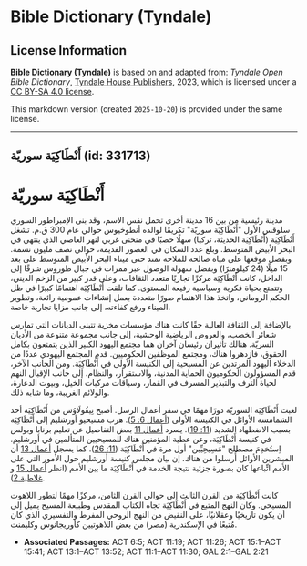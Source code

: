 # Bible Dictionary (Tyndale)

## License Information

**Bible Dictionary (Tyndale)** is based on and adapted from: _Tyndale Open Bible Dictionary_, [Tyndale House Publishers](https://tyndaleopenresources.com/), 2023, which is licensed under a [CC BY-SA 4.0 license](https://creativecommons.org/licenses/by-sa/4.0/legalcode.en).

This markdown version (created `2025-10-20`) is provided under the same license.



--------------------------------

## أَنْطَاكِيَة سوريّة (id: 331713)

أَنْطَاكِيَة سوريّة
===================

مدينة رئيسية من بين 16 مدينة أخرى تحمل نفس الاسم، وقد بنى الإمبراطور السوري سلوقس الأول "أَنْطَاكِيَة سوريّة" تكريمًا لوالده أنطوخيوس حوالي عام 300 ق.م. تشغل أَنْطَاكِيَة (أَنْطَاكِيَة الحديثة، تركيا) سهلًا خصبًا في منحنى غربي لنهر العاصي الذي ينتهي في البحر الأبيض المتوسط. وبلغ عدد السكان في العصور القديمة، حوالي نصف مليون نسمة. وبفضل موقعها على مياه صالحة للملاحة تمتد حتى ميناء البحر الأبيض المتوسط على بعد 15 ميلًا (24 كيلومترًا) وبفضل سهولة الوصول عبر ممرات في جبال طوروس شرقًا إلى الداخل، كانت أَنْطَاكِيَة مركزًا تجاريًا متعدد الثقافات، وعلى قدر كبير من الزخم الديني، وتتمتع بحياة فكرية وسياسية رفيعة المستوى. كما تلقت أَنْطَاكِيَة اهتمامًا كبيرًا في ظل الحكم الروماني، واتخذ هذا الاهتمام صورًا متعددة بعمل إنشاءات عمومية رائعة، وتطوير الميناء ورفع كفاءته، إلى جانب مزايا تجارية خاصة.

بالإضافة إلى الثقافة العالية حقًا كانت هناك مؤسسات مخزية تتبنى الديانات التي تمارس شعائر الخصب، والعروض الرياضية الوحشية، إلى جانب مجموعة متنوعة من الأديان السريّة. هنالك تأثيران رئيسان آخران هما مجتمع اليهود الكبير الذين يتمتعون بكامل الحقوق، فازدهروا هناك، ومجتمع الموظفين الحكوميين. قدم المجتمع اليهودي عددًا من الدخلاء اليهود المرتدين عن المسيحية إلى الكنيسة الأولى في أَنْطَاكِيَة. ومن الجانب الآخر، قدم المسؤولون الحكوميون الحماية المدنية، والاستقرار، والنظام، إلى جانب الإقبال النهم لحياة الترف والتبذير المسرف في القمار، وسباقات مركبات الخيل، وبيوت الدعارة، والولائم الغريبة، وما شابه ذلك.

لعبت أَنْطَاكِيَة السوريّة دورًا مهمًا في سفر أعمال الرسل. أصبح نِيقُولَاوُس من أَنْطَاكِيَة أحد الشمامسة الأوائل في الكنيسة الأولى ([أعمال 6: 5](https://ref.ly/Acts6:5)). هرب مسيحيو أورشليم إلى أَنْطَاكِيَة بسبب الاضطهاد الشديد ([11: 19](https://ref.ly/Acts11:19)). يسرد [أعمال 11](https://ref.ly/Acts11:1-Acts11:30) بعض التفاصيل عن تعليم برنابا وبولس في كنيسة أَنْطَاكِيَة، وعن عطية المؤمنين هناك للمسيحيين المتألمين في أورشليم. اِستُخدِمَ مصطلح "مَسِيحِيِّين" أول مرة في أَنْطَاكِيَة ([11: 26](https://ref.ly/Acts11:26)). كما يسجل [أعمال 13](https://ref.ly/Acts13:1-Acts13:52) أن المبشرين الأوائل أُرسلوا من هناك. إن بيان مجلس كنيسة أورشليم حول الأمور التي على الأمم اتِّباعها كان بصورة جزئية نتيجة الخدمة في أَنْطَاكِيَة ما بين الأمم (انظر [أعمال 15](https://ref.ly/Acts15:1-Acts15:41) و [غلاطية 2](https://ref.ly/Gal2:1-Gal2:21)).

كانت أَنْطَاكِيَة من القرن الثالث إلى حوالي القرن الثامن، مركزًا مهمًا لتطور اللاهوت المسيحي. وكان النهج المتبع في أَنْطَاكِيَة تجاه الكتاب المقدس وطبيعة المسيح يميل إلى أن يكون تاريخيًا وعقلانيًا، على النقيض من النهج الروحي المفرط والتفسيري الذي كان مُتبعًا في الإسكندرية (مصر) من بعض اللاهوتيين كأوريجانوس وكليمنت.

* **Associated Passages:** ACT 6:5; ACT 11:19; ACT 11:26; ACT 15:1–ACT 15:41; ACT 13:1–ACT 13:52; ACT 11:1–ACT 11:30; GAL 2:1–GAL 2:21

